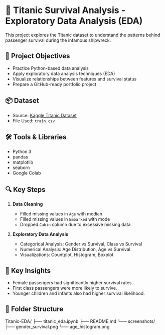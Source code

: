 # 🚢 Titanic Survival Analysis - Exploratory Data Analysis (EDA)

This project explores the Titanic dataset to understand the patterns behind passenger survival during the infamous shipwreck.

## 🎯 Project Objectives

- Practice Python-based data analysis
- Apply exploratory data analysis techniques (EDA)
- Visualize relationships between features and survival status
- Prepare a GitHub-ready portfolio project

## 📦 Dataset

- Source: [Kaggle Titanic Dataset](https://www.kaggle.com/competitions/titanic/data)
- File Used: `train.csv`

## 🛠️ Tools & Libraries

- Python 3
- pandas
- matplotlib
- seaborn
- Google Colab

## 🔍 Key Steps

1. **Data Cleaning**
   - Filled missing values in `Age` with median
   - Filled missing values in `Embarked` with mode
   - Dropped `Cabin` column due to excessive missing data

2. **Exploratory Data Analysis**
   - Categorical Analysis: Gender vs Survival, Class vs Survival
   - Numerical Analysis: Age Distribution, Age vs Survival
   - Visualizations: Countplot, Histogram, Boxplot


## 🧠 Key Insights

- Female passengers had significantly higher survival rates.
- First class passengers were more likely to survive.
- Younger children and infants also had higher survival likelihood.

## 📁 Folder Structure

Titanic-EDA/
├── titanic_eda.ipynb
├── README.md
└── screenshots/
├── gender_survival.png
└── age_histogram.png

